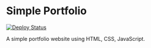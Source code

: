 # Simple Portfolio

[![Deploy Status](https://github.com/Aris1122za/simple-portfolio/actions/workflows/deploy.yml/badge.svg)](https://github.com/ชื่อผู้ใช้ของคุณ/simple-portfolio/actions/workflows/deploy.yml)

A simple portfolio website using HTML, CSS, JavaScript.
